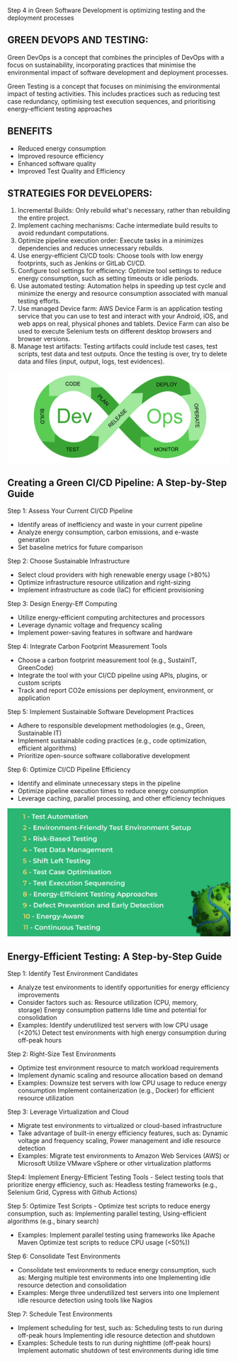 Step 4 in Green Software Development is optimizing testing and the deployment processes

## GREEN DEVOPS AND TESTING:
Green DevOps is a concept that combines the principles of DevOps with a focus on sustainability, incorporating practices that minimise the environmental impact of software development and deployment processes.

Green Testing is a concept that focuses on minimising the environmental impact of testing activities. This includes practices such as reducing test case redundancy, optimising test execution sequences, and prioritising energy-efficient testing approaches

## BENEFITS
- Reduced energy consumption
- Improved resource efficiency
- Enhanced software quality
- Improved Test Quality and Efficiency

## STRATEGIES FOR DEVELOPERS:
1. Incremental Builds: Only rebuild what's necessary, rather than rebuilding the entire project.
2. Implement caching mechanisms: Cache intermediate build results to avoid redundant computations.
3. Optimize pipeline execution order: Execute tasks in a minimizes dependencies and reduces unnecessary rebuilds.
4. Use energy-efficient CI/CD tools: Choose tools with low energy footprints, such as Jenkins or GitLab CI/CD.
5. Configure tool settings for efficiency: Optimize tool settings to reduce energy consumption, such as setting timeouts or idle periods.
6. Use automated testing: Automation helps in speeding up test cycle and minimize the energy and resource consumption associated with manual testing efforts.
7. Use managed Device farm: AWS Device Farm is an application testing service that you can use to test and interact with your Android, iOS, and web apps on real, physical phones and tablets. Device Farm can also be used to execute Selenium tests on different desktop browsers and browser versions.
8. Manage test artifacts: Testing artifacts could include test cases, test scripts, test data and test outputs. Once the testing is over, try to delete data and files (input, output, logs, test evidences).
   
![picture](./images/pic1.PNG)
## Creating a Green CI/CD Pipeline: A Step-by-Step Guide

Step 1: Assess Your Current CI/CD Pipeline
- Identify areas of inefficiency and waste in your current pipeline
- Analyze energy consumption, carbon emissions, and e-waste generation
- Set baseline metrics for future comparison

Step 2: Choose Sustainable Infrastructure
- Select cloud providers with high renewable energy usage (>80%)
- Optimize infrastructure resource utilization and right-sizing
- Implement infrastructure as code (IaC) for efficient provisioning

Step 3: Design Energy-Eff Computing
- Utilize energy-efficient computing architectures and processors
- Leverage dynamic voltage and frequency scaling
- Implement power-saving features in software and hardware

Step 4: Integrate Carbon Footprint Measurement Tools
- Choose a carbon footprint measurement tool (e.g., SustainIT, GreenCode)
- Integrate the tool with your CI/CD pipeline using APIs, plugins, or custom scripts
- Track and report CO2e emissions per deployment, environment, or application

Step 5: Implement Sustainable Software Development Practices
- Adhere to responsible development methodologies (e.g., Green, Sustainable IT)
- Implement sustainable coding practices (e.g., code optimization, efficient algorithms)
- Prioritize open-source software collaborative development

Step 6: Optimize CI/CD Pipeline Efficiency
- Identify and eliminate unnecessary steps in the pipeline
- Optimize pipeline execution times to reduce energy consumption
- Leverage caching, parallel processing, and other efficiency techniques

![picture](./images/test.PNG)
## Energy-Efficient Testing: A Step-by-Step Guide
Step 1: Identify Test Environment Candidates 
- Analyze test environments to identify opportunities for energy efficiency improvements
- Consider factors such as: Resource utilization (CPU, memory, storage) Energy consumption patterns Idle time and potential for consolidation
- Examples: Identify underutilized test servers with low CPU usage (<20%)
  Detect test environments with high energy consumption during off-peak hours

Step 2: Right-Size Test Environments
- Optimize test environment resource to match workload requirements
- Implement dynamic scaling and resource allocation based on demand
- Examples: Downsize test servers with low CPU usage to reduce energy consumption
  Implement containerization (e.g., Docker) for efficient resource utilization

Step 3: Leverage Virtualization and Cloud
- Migrate test environments to virtualized or cloud-based infrastructure
- Take advantage of built-in energy efficiency features, such as: Dynamic voltage and frequency scaling, Power management and idle resource detection
- Examples: Migrate test environments to Amazon Web Services (AWS) or Microsoft
  Utilize VMware vSphere or other virtualization platforms

Step4: Implement Energy-Efficient Testing Tools
- Select testing tools that prioritize energy efficiency, such as: Headless testing frameworks (e.g., Selenium Grid, Cypress with Github Actions) 

Step 5: Optimize Test Scripts
- Optimize test scripts to reduce energy consumption, such as: Implementing parallel testing, Using-efficient algorithms (e.g., binary search)
- Examples: Implement parallel testing using frameworks like Apache Maven
  Optimize test scripts to reduce CPU usage (<50%))

Step 6: Consolidate Test Environments
- Consolidate test environments to reduce energy consumption, such as: Merging multiple test environments into one Implementing idle resource detection and consolidation
- Examples: Merge three underutilized test servers into one
  Implement idle resource detection using tools like Nagios

Step 7: Schedule Test Environments
- Implement scheduling for test, such as: Scheduling tests to run during off-peak hours Implementing idle resource detection and shutdown
- Examples: Schedule tests to run during nighttime (off-peak hours)
  Implement automatic shutdown of test environments during idle time
